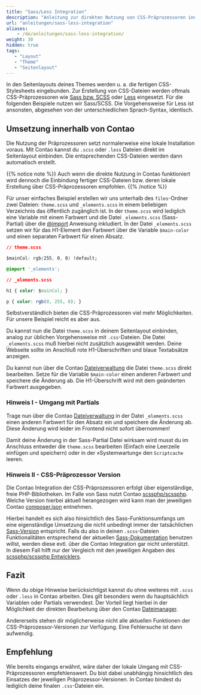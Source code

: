 ```yaml
---
title: "Sass/Less Integration"
description: "Anleitung zur direkten Nutzung von CSS-Präprozessoren innerhalb von Contao."
url: "anleitungen/sass-less-integration"
aliases:
    - /de/anleitungen/sass-less-integration/
weight: 30
hidden: true
tags: 
   - "Layout"
   - "Theme"
   - "Seitenlayout"   
---
```



In den Seitenlayouts deines Themes werden u. a. die fertigen CSS-Stylesheets eingebunden. Zur Erstellung von 
CSS-Dateien werden oftmals CSS-Präprozessoren wie [Sass bzw. SCSS](https://sass-lang.com/) 
oder [Less](http://lesscss.org/) eingesetzt. Für die folgenden Beispiele nutzen wir Sass/SCSS. Die Vorgehensweise 
für Less ist ansonsten, abgesehen von der unterschiedlichen Sprach-Syntax, identisch.


## Umsetzung innerhalb von Contao

Die Nutzung der Präprozessoren setzt normalerweise eine lokale Installation voraus. Mit Contao kannst du `.scss` 
oder `.less` Dateien direkt im Seitenlayout einbinden. Die entsprechenden CSS-Dateien werden dann automatisch erstellt.

{{% notice note %}}
Auch wenn die direkte Nutzung in Contao funktioniert wird dennoch die Einbindung fertiger CSS-Dateien bzw. deren 
lokale Erstellung über CSS-Präprozessoren empfohlen.
{{% /notice %}}

Für unser einfaches Beispiel erstellen wir uns unterhalb des `files`-Ordner zwei Dateien: `theme.scss` und `_elements.scss`
in einem beliebigen Verzeichnis das öffentlich zugänglich ist. In der `theme.scss` wird lediglich eine Variable 
mit einem Farbwert und die Datei `_elements.scss` (Sass-Partial) über die 
[@import](https://sass-lang.com/documentation/at-rules/import) Anweisung inkludiert. In der Datei `_elements.scss`
setzen wir für das H1-Element den Farbwert über die Variable `$main-color` und einen separaten Farbwert für einen Absatz.


```css
// theme.scss

$mainCol: rgb(255, 0, 0) !default;

@import '_elements';
```

```css
// _elements.scss

h1 { color: $mainCol; }

p { color: rgb(0, 255, 0); }
```

Selbstverständlich bieten die CSS-Präprozessoren viel mehr Möglichkeiten. Für unsere Beispiel reicht es aber aus.

Du kannst nun die Datei `theme.scss` in deinem Seitenlayout einbinden, analog zur üblichen Vorgehensweise mit 
`.css`-Dateien. Die Datei `_elements.scss` muß hierbei nicht zusätzlich ausgewählt werden. Deine Webseite sollte im Anschluß 
rote H1-Überschriften und blaue Textabsätze anzeigen.

Du kannst nun über die Contao [Dateiverwaltung](../../dateiverwaltung) die Datei `theme.scss` direkt bearbeiten. 
Setze für die Variable `$main-color` einen anderen Farbwert und speichere die Änderung ab. Die H1-Überschrift wird mit 
dem geänderten Farbwert ausgegeben.


### Hinweis I - Umgang mit Partials

Trage nun über die Contao [Dateiverwaltung](../../dateiverwaltung) in der Datei `_elements.scss` einen anderen Farbwert 
für den Absatz ein und speichere die Änderung ab. Diese Änderung wird leider im Frontend nicht sofort übernommen! 

Damit deine Änderung in der Sass-Partial Datei wirksam wird musst du im Anschluss entweder die `theme.scss` bearbeiten (Einfach
eine Leerzeile einfügen und speichern) oder in der »Systemwartung« den `Scriptcache` leeren.



### Hinweis II - CSS-Präprozessor Version

Die Contao Integration der CSS-Präprozessoren erfolgt über eigenständige, freie PHP-Bibliotheken. Im Falle von Sass
nutzt Contao [scssphp/scssphp](https://github.com/scssphp/scssphp). Welche Version hierbei aktuell 
herangezogen wird kann man der jeweiligen Contao [composer.json](https://github.com/contao/contao/blob/master/composer.json#L78) entnehmen.

Hierbei handelt es sich also hinsichtlich des Sass-Funktionsumfangs um eine eigenständige Umsetzung die nicht unbedingt 
immer der tatsächlichen [Sass-Version](https://sass-lang.com/install) entspricht. Falls du also in deinen `.scss`-Dateien 
Funktionalitäten entsprechend der aktuellen [Sass-Dokumentation](https://sass-lang.com/documentation) benutzen willst, werden 
diese evtl. über die Contao Integration gar nicht unterstützt. In diesem Fall hilft nur der Vergleich mit den jeweiligen 
Angaben des [scssphp/scssphp Entwicklers](https://github.com/scssphp/scssphp/blob/master/tests/specs/sass-spec-exclude.txt).


## Fazit

Wenn du obige Hinweise berücksichtigst kannst du ohne weiteres mit `.scss` oder `.less` in Contao arbeiten. Dies gilt 
besonders wenn du hauptsächlich Variablen oder Partials verwendest. Der Vorteil liegt hierbei in der Möglichkeit der 
direkten Bearbeitung über den Contao [Dateimanager](../../dateiverwaltung). 

Andererseits stehen dir möglicherweise nicht alle aktuellen Funktionen der CSS-Präprozessor-Versionen zur Verfügung. 
Eine Fehlersuche ist dann aufwendig.


## Empfehlung

Wie bereits eingangs erwähnt, wäre daher der lokale Umgang mit CSS-Präprozessoren empfehlenswert. Du bist dabei 
unabhängig hinsichtlich des Einsatzes der jeweiligen Präprozessor-Versionen. In Contao bindest du lediglich deine 
finalen `.css`-Dateien ein.
